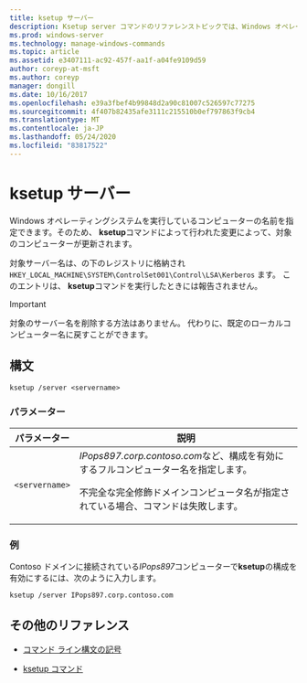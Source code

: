```yaml
---
title: ksetup サーバー
description: Ksetup server コマンドのリファレンストピックでは、Windows オペレーティングシステムを実行しているコンピューターの名前を指定できます。これにより、ksetup コマンドによって行われた変更によって、対象のコンピューターが更新されます。
ms.prod: windows-server
ms.technology: manage-windows-commands
ms.topic: article
ms.assetid: e3407111-ac92-457f-aa1f-a04fe9109d59
author: coreyp-at-msft
ms.author: coreyp
manager: dongill
ms.date: 10/16/2017
ms.openlocfilehash: e39a3fbef4b99848d2a90c81007c526597c77275
ms.sourcegitcommit: 4f407b82435afe3111c215510b0ef797863f9cb4
ms.translationtype: MT
ms.contentlocale: ja-JP
ms.lasthandoff: 05/24/2020
ms.locfileid: "83817522"
---
```

# <a name="ksetup-server"></a>ksetup サーバー

Windows オペレーティングシステムを実行しているコンピューターの名前を指定できます。そのため、 **ksetup**コマンドによって行われた変更によって、対象のコンピューターが更新されます。

対象サーバー名は、の下のレジストリに格納され `HKEY_LOCAL_MACHINE\SYSTEM\ControlSet001\Control\LSA\Kerberos` ます。 このエントリは、 **ksetup**コマンドを実行したときには報告されません。

> [!IMPORTANT]
> 対象のサーバー名を削除する方法はありません。 代わりに、既定のローカルコンピューター名に戻すことができます。

## <a name="syntax"></a>構文

```
ksetup /server <servername>
```

### <a name="parameters"></a>パラメーター

| パラメーター | 説明 |
| --------- | ----------- |
| `<servername>` | *IPops897.corp.contoso.com*など、構成を有効にするフルコンピューター名を指定します。<p>不完全な完全修飾ドメインコンピュータ名が指定されている場合、コマンドは失敗します。 |

### <a name="examples"></a>例

Contoso ドメインに接続されている*IPops897*コンピューターで**ksetup**の構成を有効にするには、次のように入力します。

```
ksetup /server IPops897.corp.contoso.com
```

## <a name="additional-references"></a>その他のリファレンス

- [コマンド ライン構文の記号](command-line-syntax-key.md)

- [ksetup コマンド](ksetup.md)
